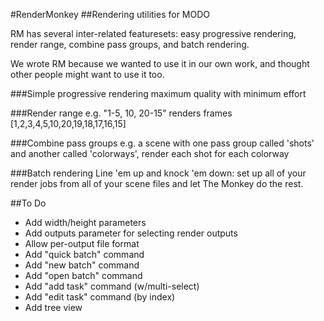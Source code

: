 #RenderMonkey
##Rendering utilities for MODO

RM has several inter-related featuresets: easy progressive rendering, render range, combine pass groups, and batch rendering.

We wrote RM because we wanted to use it in our own work, and thought other people might want to use it too.

###Simple progressive rendering
maximum quality with minimum effort

###Render range
e.g. "1-5, 10, 20-15" renders frames [1,2,3,4,5,10,20,19,18,17,16,15]


###Combine pass groups
e.g. a scene with one pass group called 'shots' and another called 'colorways', render each shot for each colorway


###Batch rendering
Line 'em up and knock 'em down: set up all of your render jobs from all of your scene files and let The Monkey do the rest.

##To Do
- Add width/height parameters
- Add outputs parameter for selecting render outputs
- Allow per-output file format
- Add "quick batch" command
- Add "new batch" command
- Add "open batch" command
- Add "add task" command (w/multi-select)
- Add "edit task" command (by index)
- Add tree view